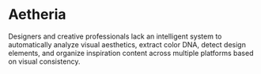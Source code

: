 # Aetheria
Designers and creative professionals lack an intelligent system to automatically analyze visual aesthetics, extract color DNA, detect design elements, and organize inspiration content across multiple platforms based on visual consistency.
